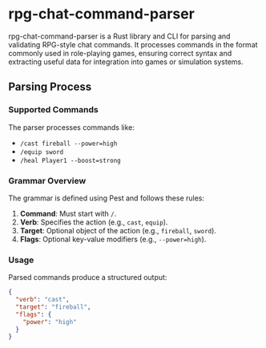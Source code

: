 # rpg-chat-command-parser

rpg-chat-command-parser is a Rust library and CLI for parsing and validating RPG-style chat commands. It processes commands in the format commonly used in role-playing games, ensuring correct syntax and extracting useful data for integration into games or simulation systems.

## Parsing Process
### Supported Commands
The parser processes commands like:
- `/cast fireball --power=high`
- `/equip sword`
- `/heal Player1 --boost=strong`

### Grammar Overview
The grammar is defined using Pest and follows these rules:
1. **Command**: Must start with `/`.
2. **Verb**: Specifies the action (e.g., `cast`, `equip`).
3. **Target**: Optional object of the action (e.g., `fireball`, `sword`).
4. **Flags**: Optional key-value modifiers (e.g., `--power=high`).

### Usage
Parsed commands produce a structured output:
```json
{
  "verb": "cast",
  "target": "fireball",
  "flags": {
    "power": "high"
  }
}
